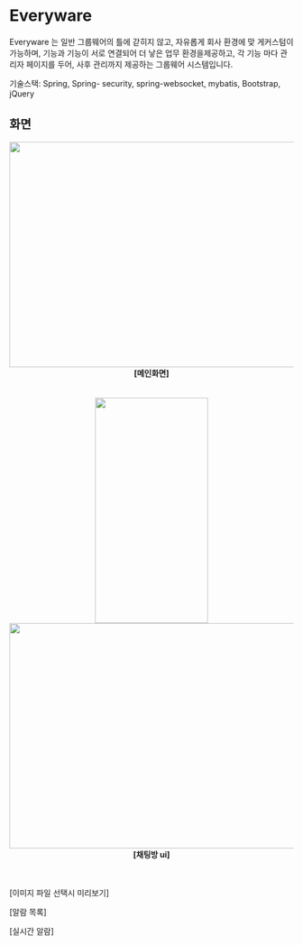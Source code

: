 # Everyware

 Everyware 는 일반 그룹웨어의 틀에 갇히지 않고, 자유롭게 회사 환경에 맞
게커스텀이 가능하며, 기능과 기능이 서로 연결되어 더 낳은 업무 환경을제공하고, 
각 기능 마다 관리자 페이지를 두어, 사후 관리까지 제공하는 그룹웨어 시스템입니다.


기술스택: Spring, Spring- security, spring-websocket, mybatis, Bootstrap, jQuery


## 화면
<div align="center">
  <img src="https://github.com/quswjdals1/Everyware/assets/33611408/43064b96-a032-478b-b82b-76622897edcf" width="600" height="400"/>
</div>
<div align="center">
  <strong>[메인화면]</strong>
</div>
<br><br>

<div align="center">
 <img src="https://github.com/quswjdals1/Everyware/assets/33611408/20f5ac57-c9e7-4448-87be-8651ba4c5cb3" width="200" height="400"/>
 <img src="https://github.com/quswjdals1/Everyware/assets/33611408/6db17b1c-d093-4ce9-9678-949203017ef3" width="600" height="400"/>
</div>
<div align="center">
  <strong>[채팅방 ui]</strong>
</div>
<br><br>



[이미지 파일 선택시 미리보기]




[알람 목록]

[실시간 알람]
